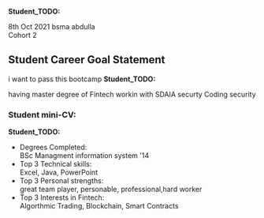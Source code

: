 __Student_TODO:__  

8th Oct 2021
bsma abdulla  
Cohort 2


## Student Career Goal Statement 
i want to pass this bootcamp
   __Student_TODO:__ 
 
 having master degree of Fintech
 workin with SDAIA
  securty
 Coding
 security

### Student mini-CV:

  __Student_TODO:__

  - Degrees Completed:    
         BSc Managment information system '14
  - Top 3 Technical skills:    
        Excel, Java, PowerPoint
  - Top 3 Personal strengths:   
       great team player, personable, professional,hard worker
  - Top 3 Interests in Fintech:    
       Algorthmic Trading, Blockchain, Smart Contracts

